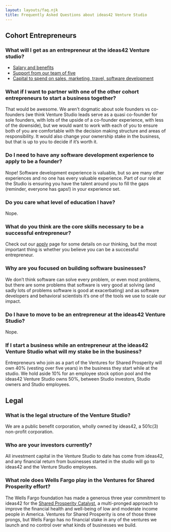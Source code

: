 ```yaml
---
layout: layouts/faq.njk
title: Frequently Asked Questions about ideas42 Venture Studio
---
```


## Cohort Entrepreneurs

### What will I get as an entrepreneur at the ideas42 Venture studio?

- [Salary and benefits](/ventures-for-shared-prosperity/what-we-provide/#compensation-package)
- [Support from our team of five](/ventures-for-shared-prosperity/what-we-provide/#technical-and-business-building-support)
- [Capital to spend on sales, marketing, travel, software development](/ventures-for-shared-prosperity/what-we-provide/#business-building-capital)

### What if I want to partner with one of the other cohort entrepreneurs to start a business together?

That would be awesome. We aren’t dogmatic about sole founders vs co-founders (we think Venture Studio leads serve as a quasi co-founder for sole founders, with lots of the upside of a co-founder experience, with less of the downside), but we would want to work with each of you to ensure both of you are comfortable with the decision making structure and areas of responsibility. It would also change your ownership stake in the business, but that is up to you to decide if it’s worth it.

### Do I need to have any software development experience to apply to be a founder?

Nope! Software development experience is valuable, but so are many other experiences and no one has every valuable experience. Part of our role at the Studio is ensuring you have the talent around you to fill the gaps (reminder, everyone has gaps!) in your experience set.

### Do you care what level of education I have?

Nope.

### What do you think are the core skills necessary to be a successful entrepreneur?

Check out our [apply](/apply) page for some details on our thinking, but the most important thing is whether you believe you can be a successful entrepreneur.

### Why are you focused on building software businesses?

We don’t think software can solve every problem, or even most problems, but there are some problems that software is very good at solving (and sadly lots of problems software is good at exacerbating) and as software developers and behavioral scientists it’s one of the tools we use to scale our impact.

### Do I have to move to be an entrepreneur at the ideas42 Venture Studio?

Nope.

### If I start a business while an entrepreneur at the ideas42 Venture Studio what will my stake be in the business?

Entrepreneurs who join as a part of the Ventures for Shared Prosperity will own 40% (vesting over five years) in the business they start while at the studio. We hold aside 10% for an employee stock option pool and the ideas42 Venture Studio owns 50%, between Studio investors, Studio owners and Studio employees.

## Legal

### What is the legal structure of the Venture Studio?

We are a public benefit corporation, wholly owned by ideas42, a 501c(3) non-profit corporation.

### Who are your investors currently?

All investment capital in the Venture Studio to date has come from ideas42, and any financial return from businesses started in the studio will go to ideas42 and the Venture Studio employees.

### What role does Wells Fargo play in the Ventures for Shared Prosperity effort?

The Wells Fargo foundation has made a generous three year commitment to ideas42 for the [Shared Prosperity Catalyst](https://sharedprosperity.ideas42.org), a multi-pronged approach to improve the financial health and well-being of low and moderate income people in America. Ventures for Shared Prosperity is one of those three prongs, but Wells Fargo has no financial stake in any of the ventures we launch and no control over what kinds of businesses we build.
